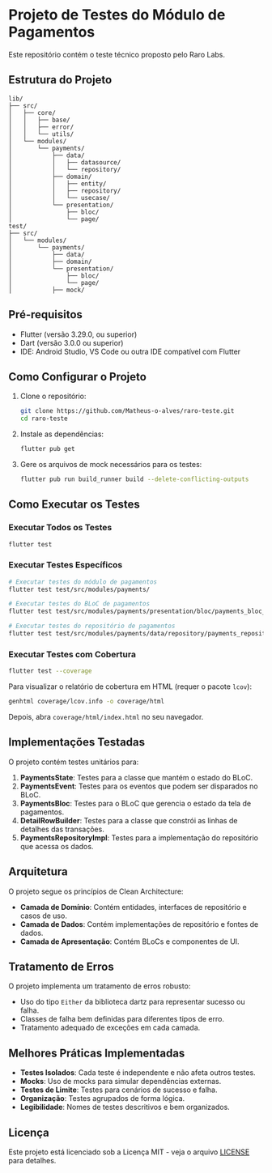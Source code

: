 # Projeto de Testes do Módulo de Pagamentos

Este repositório contém o teste técnico proposto pelo Raro Labs.

## Estrutura do Projeto

```
lib/
├── src/
│   ├── core/
│   │   ├── base/
│   │   ├── error/
│   │   └── utils/
│   └── modules/
│       └── payments/
│           ├── data/
│           │   ├── datasource/
│           │   └── repository/
│           ├── domain/
│           │   ├── entity/
│           │   ├── repository/
│           │   └── usecase/
│           └── presentation/
│               ├── bloc/
│               └── page/
test/
├── src/
│   └── modules/
│       └── payments/
│           ├── data/
│           ├── domain/
│           └── presentation/
│               ├── bloc/
│               └── page/
│           ├── mock/
```

## Pré-requisitos

- Flutter (versão 3.29.0, ou superior)
- Dart (versão 3.0.0 ou superior)
- IDE: Android Studio, VS Code ou outra IDE compatível com Flutter

## Como Configurar o Projeto

1. Clone o repositório:
   ```bash
   git clone https://github.com/Matheus-o-alves/raro-teste.git
   cd raro-teste
   ```

2. Instale as dependências:
   ```bash
   flutter pub get
   ```

3. Gere os arquivos de mock necessários para os testes:
   ```bash
   flutter pub run build_runner build --delete-conflicting-outputs
   ```

## Como Executar os Testes

### Executar Todos os Testes

```bash
flutter test
```

### Executar Testes Específicos

```bash
# Executar testes do módulo de pagamentos
flutter test test/src/modules/payments/

# Executar testes do BLoC de pagamentos
flutter test test/src/modules/payments/presentation/bloc/payments_bloc_test.dart

# Executar testes do repositório de pagamentos
flutter test test/src/modules/payments/data/repository/payments_repository_impl_test.dart
```

### Executar Testes com Cobertura

```bash
flutter test --coverage
```

Para visualizar o relatório de cobertura em HTML (requer o pacote `lcov`):

```bash
genhtml coverage/lcov.info -o coverage/html
```

Depois, abra `coverage/html/index.html` no seu navegador.

## Implementações Testadas

O projeto contém testes unitários para:

1. **PaymentsState**: Testes para a classe que mantém o estado do BLoC.
2. **PaymentsEvent**: Testes para os eventos que podem ser disparados no BLoC.
3. **PaymentsBloc**: Testes para o BLoC que gerencia o estado da tela de pagamentos.
4. **DetailRowBuilder**: Testes para a classe que constrói as linhas de detalhes das transações.
5. **PaymentsRepositoryImpl**: Testes para a implementação do repositório que acessa os dados.

## Arquitetura

O projeto segue os princípios de Clean Architecture:

- **Camada de Domínio**: Contém entidades, interfaces de repositório e casos de uso.
- **Camada de Dados**: Contém implementações de repositório e fontes de dados.
- **Camada de Apresentação**: Contém BLoCs e componentes de UI.

## Tratamento de Erros

O projeto implementa um tratamento de erros robusto:

- Uso do tipo `Either` da biblioteca dartz para representar sucesso ou falha.
- Classes de falha bem definidas para diferentes tipos de erro.
- Tratamento adequado de exceções em cada camada.

## Melhores Práticas Implementadas

- **Testes Isolados**: Cada teste é independente e não afeta outros testes.
- **Mocks**: Uso de mocks para simular dependências externas.
- **Testes de Limite**: Testes para cenários de sucesso e falha.
- **Organização**: Testes agrupados de forma lógica.
- **Legibilidade**: Nomes de testes descritivos e bem organizados.

## Licença

Este projeto está licenciado sob a Licença MIT - veja o arquivo [LICENSE](LICENSE) para detalhes.